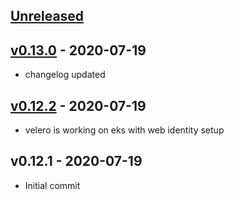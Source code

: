 <a name="unreleased"></a>
## [Unreleased]



<a name="v0.13.0"></a>
## [v0.13.0] - 2020-07-19

- changelog updated


<a name="v0.12.2"></a>
## [v0.12.2] - 2020-07-19

- velero is working on eks with web identity setup


<a name="v0.12.1"></a>
## v0.12.1 - 2020-07-19

- Initial commit


[Unreleased]: https://github.com/terraform-module/TODO/compare/v0.13.0...HEAD
[v0.13.0]: https://github.com/terraform-module/TODO/compare/v0.12.2...v0.13.0
[v0.12.2]: https://github.com/terraform-module/TODO/compare/v0.12.1...v0.12.2
